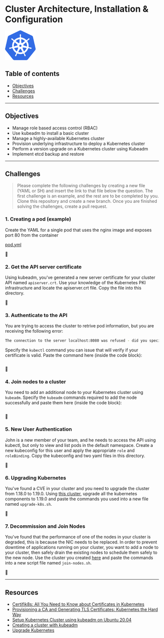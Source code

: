 # Cluster Architecture, Installation & Configuration

<img src="https://github.com/kubernetes/kubernetes/raw/master/logo/logo.png" width="100">

## Table of contents

- [Objectives](#objectives)
- [Challenges](#challenges)
- [Resources](#resources)

---

## Objectives
* Manage role based access control (RBAC)
* Use kubeadm to install a basic cluster
* Manage a highly-available Kubernetes cluster
* Provision underlying infrastructure to deploy a Kubernetes cluster
* Perform a version upgrade on a Kubernetes cluster using Kubeadm
* Implement etcd backup and restore

---

## Challenges

> Please complete the following challenges by creating a new file (YAML or SH) and insert the link to that file below the question. The first challenge is an example, and the rest are to be completed by you. Clone this repository and create a new branch. Once you are finished solving the challenges, create a pull request.

### 1. Creating a pod (example)
Create the YAML for a single pod that uses the nginx image and exposes port 80 from the container

[pod.yml](https://github.com/chadmcrowell/cka/blob/main/01-cluster-architecture/pod.yml)

🔹

### 2. Get the API server certificate
Using kubeadm, you've generated a new server certificate for your cluster API named `apiserver.crt`. Use your knowledge of the Kubernetes PKI infrastructure and locate the apiserver.crt file. Copy the file into this directory.

🔹

### 3. Authenticate to the API
You are trying to access the cluster to retrive pod information, but you are receiving the following error:
```bash
The connection to the server localhost:8080 was refused - did you specify the right host or port?
```
Specify the `kubectl` command you can issue that will verify if your certificate is valid. Paste the command here (inside the code block):

```bash

```

🔹

### 4. Join nodes to a cluster
You need to add an additional node to your Kubernetes cluster using `kubeadm`. Specify the `kubeadm` commands required to add the node successfully and paste them here (inside the code block):

```bash

```

🔹

### 5. New User Authentication
John is a new member of your team, and he needs to access the API using kubectl, but only to view and list pods in the default namespace. Create a new kubeconfig for this user and apply the appropriate `role` and `roleBinding`. Copy the kubeconfig and two yaml files in this directory.


🔹

### 6. Upgrading Kubernetes
You've found a CVE in your cluster and you need to upgrade the cluster from 1.18.0 to 1.19.0. Using [this cluster](https://www.katacoda.com/courses/kubernetes/playground), upgrade all the kubernetes components to 1.19.0 and paste the commands you used into a new file named `upgrade-k8s.sh`.

🔹

### 7. Decommission and Join Nodes
You've found that the performance of one of the nodes in your cluster is degraded, this is because the NIC needs to be replaced. In order to prevent downtime of applications running on your cluster, you want to add a node to your cluster, then safely drain the existing nodes to schedule them safely to the new node. Use the cluster you created [here](https://github.com/chadmcrowell/cka/tree/main/00-prerequisites) and paste the commands into a new script file named `join-nodes.sh`. 

🔹

---

## Resources

- [Certifik8s: All You Need to Know about Certificates in Kubernetes](https://youtu.be/gXz4cq3PKdg)
- [Provisioning a CA and Generating TLS Certificates: Kubernetes the Hard Way](https://github.com/kelseyhightower/kubernetes-the-hard-way/blob/master/docs/04-certificate-authority.md)
- [Setup Kubernetes Cluster using kubeadm on Ubuntu 20.04](https://youtu.be/mMmxMoprxiY)
- [Creating a cluster with kubeadm](https://kubernetes.io/docs/setup/production-environment/tools/kubeadm/create-cluster-kubeadm/)
- [Upgrade Kubernetes](https://youtu.be/_Z_n5jw9cUg)
